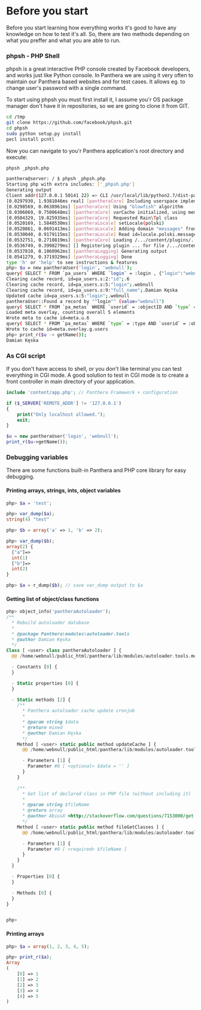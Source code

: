 Before you start
================

Before you start learning how everything works it's good to have any knowledge on how to test it's all.
So, there are two methods depending on what you preffer and what you are able to run.

### phpsh - PHP Shell

phpsh is a great interactive PHP console created by Facebook developers, and works just like Python console.
In Panthera we are using it very often to maintain our Panthera based websites and for test cases. It allows eg. to change user's password with a single command.

To start using phpsh you must first install it, I assume you'r OS package manager don't have it in repositories, so we are going to clone it from GIT.

```bash
cd /tmp
git clone https://github.com/facebook/phpsh.git
cd phpsh
sudo python setup.py install
pecl install pcntl
```

Now you can navigate to you'r Panthera application's root directory and execute:

```bash
phpsh _phpsh.php
```

```bash
panthera@server: / $ phpsh _phpsh.php 
Starting php with extra includes: ['_phpsh.php']
Generating output
Client addr(127.0.0.1 50141 22) => CLI /usr/local/lib/python2.7/dist-packages/phpsh/phpsh.php
[0.0297930, 1.9381046ms real] [pantheraCore] Including userspace implementation of password hashing
[0.0298569, 0.0638961ms] [pantheraCore] Using "blowfish" algorithm
[0.0306069, 0.7500648ms] [pantheraCore] varCache initialized, using memcached
[0.0504329, 19.825935ms] [pantheraCore] Requested Rain\Tpl class
[0.0520169, 1.5840530ms] [pantheraLocale] setLocale(polski)
[0.0520861, 0.0691413ms] [pantheraLocale] Adding domain "messages" from /.../content/locales/polski
[0.0530040, 0.9179115ms] [pantheraLocale] Read id=locale.polski.messages from cache
[0.0532751, 0.2710819ms] [pantheraCore] Loading /.../content/plugins/... plugin
[0.0536749, 0.3998279ms] [] Registering plugin ... for file /.../content/plugins/.../plugin.php, key=...
[0.0537810, 0.1060962ms] [pantheraLogging] Generating output
[0.0541279, 0.3719329ms] [pantheraLogging] Done
type 'h' or 'help' to see instructions & features
php> $u = new pantheraUser('login', 'webnull');
query( SELECT * FROM `pa_users` WHERE `login` = :login , {"login":"webnull"} )
Clearing cache record, id=pa_users.s:2:"id";.6
Clearing cache record, id=pa_users.s:5:"login";.webnull
Clearing cache record, id=pa_users.s:9:"full_name";.Damian Kęska
Updated cache id=pa_users.s:5:"login";.webnull
pantheraUser::Found a record by ""login"" (value="webnull")
query( SELECT * FROM `pa_metas` WHERE `userid` = :objectID AND `type` = :type , {"objectID":"6","type":"u"} )
Loaded meta overlay, counting overall 5 elements
Wrote meta to cache id=meta.u.6
query( SELECT * FROM `pa_metas` WHERE `type` = :type AND `userid` = :objectID , {"type":"g","objectID":"users"} )
Wrote to cache id=meta.overlay.g.users
php> print_r($u -> getName());
Damian Kęska
```

### As CGI script

If you don't have access to shell, or you don't like terminal you can test everything in CGI mode.
A good solution to test in CGI mode is to create a front controller in main directory of your application.

```php
include 'content/app.php'; // Panthera Framework + configuration

if ($_SERVER['REMOTE_ADDR'] != '127.0.0.1')
{
    print("Only localhost allowed.");
    exit;
}

$u = new pantheraUser('login', 'webnull');
print_r($u->getName());
```

### Debugging variables

There are some functions built-in Panthera and PHP core library for easy debugging.

#### Printing arrays, strings, ints, object variables

```php
php> $a = 'test';

php> var_dump($a);
string(4) "test"

php> $b = array('a' => 1, 'b' => 2);

php> var_dump($b);
array(2) {
  ["a"]=>
  int(1)
  ["b"]=>
  int(2)
}

php> $a = r_dump($b); // save var_dump output to $a
```

#### Getting list of object/class functions

```php
php> object_info('pantheraAutoloader');
/**
  * Rebuild autoloader database                                                                                                                      
  *                                                                                                                                                  
  * @package Panthera\modules\autoloader.tools                                                                                                       
  * @author Damian Kęska                                                                                                                             
  */                                                                                                                                                 
Class [ <user> class pantheraAutoloader ] {                                                                                                          
  @@ /home/webnull/public_html/panthera/lib/modules/autoloader.tools.module.php 17-117                                                               

  - Constants [0] {                                                                                                                                  
  }                                                                                                                                                  

  - Static properties [0] {                                                                                                                          
  }                                                                                                                                                  

  - Static methods [2] {                                                                                                                             
    /**                                                                                                                                              
      * Panthera autoloader cache update cronjob                                                                                                     
      *                                                                                                                                              
      * @param string $data                                                                                                                          
      * @return mixed                                                                                                                                
      * @author Damian Kęska                                                                                                                         
      */                                                                                                                                             
    Method [ <user> static public method updateCache ] {                                                                                             
      @@ /home/webnull/public_html/panthera/lib/modules/autoloader.tools.module.php 27 - 76                                                          

      - Parameters [1] {                                                                                                                             
        Parameter #0 [ <optional> $data = '' ]                                                                                                       
      }                                                                                                                                              
    }                                                                                                                                                

    /**                                                                                                                                              
      * Get list of declared class in PHP file (without including it)
      *
      * @param string $fileName
      * @return array 
      * @author AbiusX <http://stackoverflow.com/questions/7153000/get-class-name-from-file>
      */
    Method [ <user> static public method fileGetClasses ] {
      @@ /home/webnull/public_html/panthera/lib/modules/autoloader.tools.module.php 86 - 116

      - Parameters [1] {
        Parameter #0 [ <required> $fileName ]
      }
    }
  }

  - Properties [0] {
  }

  - Methods [0] {
  }
}


php> 
```

#### Printing arrays

```php
php> $a = array(1, 2, 3, 4, 5);

php> print_r($a);
Array
(
    [0] => 1
    [1] => 2
    [2] => 3
    [3] => 4
    [4] => 5
)
```
